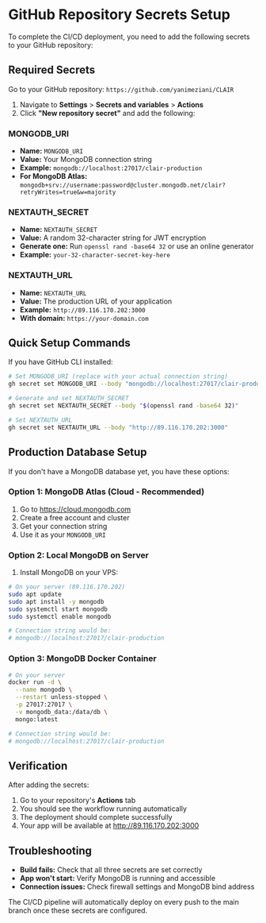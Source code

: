 # GitHub Repository Secrets Setup

To complete the CI/CD deployment, you need to add the following secrets to your GitHub repository:

## Required Secrets

Go to your GitHub repository: `https://github.com/yanimeziani/CLAIR`

1. Navigate to **Settings** > **Secrets and variables** > **Actions**
2. Click **"New repository secret"** and add the following:

### MONGODB_URI
- **Name:** `MONGODB_URI`
- **Value:** Your MongoDB connection string
- **Example:** `mongodb://localhost:27017/clair-production`
- **For MongoDB Atlas:** `mongodb+srv://username:password@cluster.mongodb.net/clair?retryWrites=true&w=majority`

### NEXTAUTH_SECRET
- **Name:** `NEXTAUTH_SECRET`
- **Value:** A random 32-character string for JWT encryption
- **Generate one:** Run `openssl rand -base64 32` or use an online generator
- **Example:** `your-32-character-secret-key-here`

### NEXTAUTH_URL
- **Name:** `NEXTAUTH_URL` 
- **Value:** The production URL of your application
- **Example:** `http://89.116.170.202:3000`
- **With domain:** `https://your-domain.com`

## Quick Setup Commands

If you have GitHub CLI installed:

```bash
# Set MONGODB_URI (replace with your actual connection string)
gh secret set MONGODB_URI --body "mongodb://localhost:27017/clair-production"

# Generate and set NEXTAUTH_SECRET
gh secret set NEXTAUTH_SECRET --body "$(openssl rand -base64 32)"

# Set NEXTAUTH_URL  
gh secret set NEXTAUTH_URL --body "http://89.116.170.202:3000"
```

## Production Database Setup

If you don't have a MongoDB database yet, you have these options:

### Option 1: MongoDB Atlas (Cloud - Recommended)
1. Go to https://cloud.mongodb.com
2. Create a free account and cluster
3. Get your connection string
4. Use it as your `MONGODB_URI`

### Option 2: Local MongoDB on Server
1. Install MongoDB on your VPS:
```bash
# On your server (89.116.170.202)
sudo apt update
sudo apt install -y mongodb
sudo systemctl start mongodb
sudo systemctl enable mongodb

# Connection string would be:
# mongodb://localhost:27017/clair-production
```

### Option 3: MongoDB Docker Container
```bash
# On your server
docker run -d \
  --name mongodb \
  --restart unless-stopped \
  -p 27017:27017 \
  -v mongodb_data:/data/db \
  mongo:latest

# Connection string would be:
# mongodb://localhost:27017/clair-production
```

## Verification

After adding the secrets:
1. Go to your repository's **Actions** tab
2. You should see the workflow running automatically
3. The deployment should complete successfully
4. Your app will be available at http://89.116.170.202:3000

## Troubleshooting

- **Build fails:** Check that all three secrets are set correctly
- **App won't start:** Verify MongoDB is running and accessible
- **Connection issues:** Check firewall settings and MongoDB bind address

The CI/CD pipeline will automatically deploy on every push to the main branch once these secrets are configured.